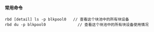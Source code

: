 #### 常用命令

```
rbd [detail] ls -p blkpool0   // 查看这个块池中的所有块设备
rbd du -p blkpool0              // 查看这个块池中的所有块设备使用情况
```
